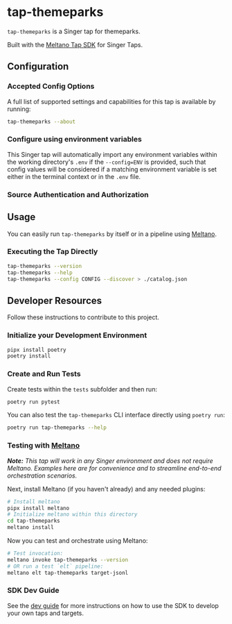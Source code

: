# tap-themeparks

`tap-themeparks` is a Singer tap for themeparks.

Built with the [Meltano Tap SDK](https://sdk.meltano.com) for Singer Taps.

<!--

Developer TODO: Update the below as needed to correctly describe the install procedure. For instance, if you do not have a PyPi repo, or if you want users to directly install from your git repo, you can modify this step as appropriate.

## Installation

Install from PyPi:

```bash
pipx install tap-themeparks
```

Install from GitHub:

```bash
pipx install git+https://github.com/ORG_NAME/tap-themeparks.git@main
```

-->

## Configuration

### Accepted Config Options

<!--
Developer TODO: Provide a list of config options accepted by the tap.

This section can be created by copy-pasting the CLI output from:

```
tap-themeparks --about --format=markdown
```
-->

A full list of supported settings and capabilities for this
tap is available by running:

```bash
tap-themeparks --about
```

### Configure using environment variables

This Singer tap will automatically import any environment variables within the working directory's
`.env` if the `--config=ENV` is provided, such that config values will be considered if a matching
environment variable is set either in the terminal context or in the `.env` file.

### Source Authentication and Authorization

<!--
Developer TODO: If your tap requires special access on the source system, or any special authentication requirements, provide those here.
-->

## Usage

You can easily run `tap-themeparks` by itself or in a pipeline using [Meltano](https://meltano.com/).

### Executing the Tap Directly

```bash
tap-themeparks --version
tap-themeparks --help
tap-themeparks --config CONFIG --discover > ./catalog.json
```

## Developer Resources

Follow these instructions to contribute to this project.

### Initialize your Development Environment

```bash
pipx install poetry
poetry install
```

### Create and Run Tests

Create tests within the `tests` subfolder and
  then run:

```bash
poetry run pytest
```

You can also test the `tap-themeparks` CLI interface directly using `poetry run`:

```bash
poetry run tap-themeparks --help
```

### Testing with [Meltano](https://www.meltano.com)

_**Note:** This tap will work in any Singer environment and does not require Meltano.
Examples here are for convenience and to streamline end-to-end orchestration scenarios._

<!--
Developer TODO:
Your project comes with a custom `meltano.yml` project file already created. Open the `meltano.yml` and follow any "TODO" items listed in
the file.
-->

Next, install Meltano (if you haven't already) and any needed plugins:

```bash
# Install meltano
pipx install meltano
# Initialize meltano within this directory
cd tap-themeparks
meltano install
```

Now you can test and orchestrate using Meltano:

```bash
# Test invocation:
meltano invoke tap-themeparks --version
# OR run a test `elt` pipeline:
meltano elt tap-themeparks target-jsonl
```

### SDK Dev Guide

See the [dev guide](https://sdk.meltano.com/en/latest/dev_guide.html) for more instructions on how to use the SDK to
develop your own taps and targets.
